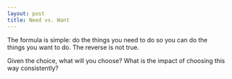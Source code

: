 ```yaml
---
layout: post
title: Need vs. Want
---
```


The formula is simple: do the things you need to do so you can do the things you want to do. The reverse is not true.

Given the choice, what will you choose? What is the impact of choosing this way consistently?